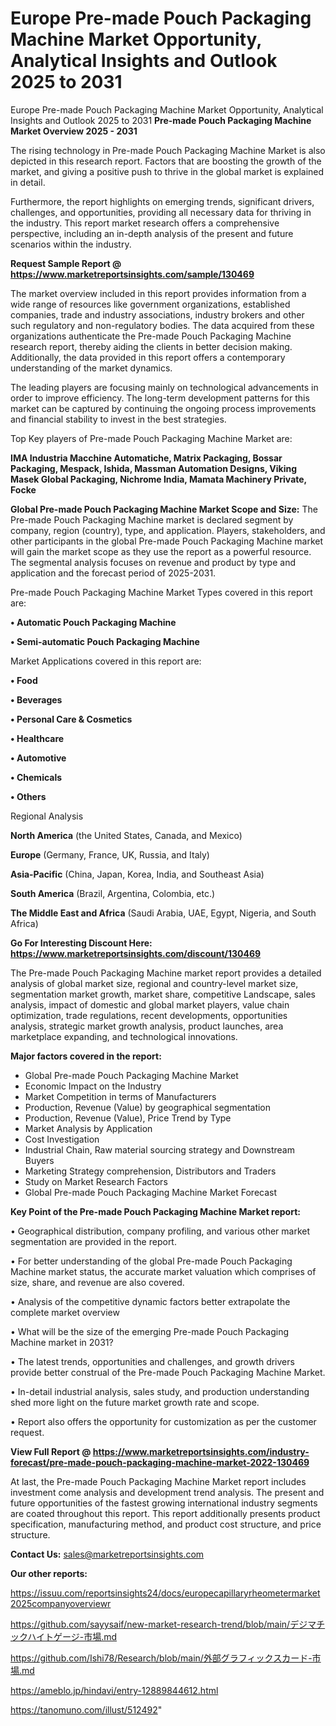 # Europe Pre-made Pouch Packaging Machine Market Opportunity, Analytical Insights and Outlook 2025 to 2031
Europe Pre-made Pouch Packaging Machine Market Opportunity, Analytical Insights and Outlook 2025 to 2031
<Strong> Pre-made Pouch Packaging Machine Market Overview 2025 - 2031</strong>

The rising technology in Pre-made Pouch Packaging Machine Market is also depicted in this research report. Factors that are boosting the growth of the market, and giving a positive push to thrive in the global market is explained in detail.

Furthermore, the report highlights on emerging trends, significant drivers, challenges, and opportunities, providing all necessary data for thriving in the industry. This report market research offers a comprehensive perspective, including an in-depth analysis of the present and future scenarios within the industry.

<strong>Request Sample Report @ <a href=https://www.marketreportsinsights.com/sample/130469>https://www.marketreportsinsights.com/sample/130469</a></strong>

The market overview included in this report provides information from a wide range of resources like government organizations, established companies, trade and industry associations, industry brokers and other such regulatory and non-regulatory bodies. The data acquired from these organizations authenticate the Pre-made Pouch Packaging Machine research report, thereby aiding the clients in better decision making. Additionally, the data provided in this report offers a contemporary understanding of the market dynamics.

The leading players are focusing mainly on technological advancements in order to improve efficiency. The long-term development patterns for this market can be captured by continuing the ongoing process improvements and financial stability to invest in the best strategies.

Top Key players of Pre-made Pouch Packaging Machine Market are:

<strong>IMA Industria Macchine Automatiche, Matrix Packaging, Bossar Packaging, Mespack, Ishida, Massman Automation Designs, Viking Masek Global Packaging, Nichrome India, Mamata Machinery Private, Focke</strong>

<strong><b>Global Pre-made Pouch Packaging Machine Market Scope and Size:</b></strong>
The Pre-made Pouch Packaging Machine market is declared segment by company, region (country), type, and application. Players, stakeholders, and other participants in the global Pre-made Pouch Packaging Machine market will gain the market scope as they use the report as a powerful resource. The segmental analysis focuses on revenue and product by type and application and the forecast period of 2025-2031.

Pre-made Pouch Packaging Machine Market Types covered in this report are:

<strong>• Automatic Pouch Packaging Machine

• Semi-automatic Pouch Packaging Machine</strong>

Market Applications covered in this report are:

<strong>• Food

• Beverages

• Personal Care & Cosmetics

• Healthcare

• Automotive

• Chemicals

• Others</strong> 

Regional Analysis

<strong>North America</strong> (the United States, Canada, and Mexico)

<strong>Europe</strong> (Germany, France, UK, Russia, and Italy)

<strong>Asia-Pacific</strong> (China, Japan, Korea, India, and Southeast Asia)

<strong>South America</strong> (Brazil, Argentina, Colombia, etc.)

<strong>The Middle East and Africa</strong> (Saudi Arabia, UAE, Egypt, Nigeria, and South Africa)

<strong>Go For Interesting Discount Here: <a href=https://www.marketreportsinsights.com/discount/130469>https://www.marketreportsinsights.com/discount/130469</a></strong>

The Pre-made Pouch Packaging Machine market report provides a detailed analysis of global market size, regional and country-level market size, segmentation market growth, market share, competitive Landscape, sales analysis, impact of domestic and global market players, value chain optimization, trade regulations, recent developments, opportunities analysis, strategic market growth analysis, product launches, area marketplace expanding, and technological innovations.

<strong><b>Major factors covered in the report:</b></strong>
<ul>
  <li>Global Pre-made Pouch Packaging Machine Market </li>
  <li>Economic Impact on the Industry</li>
  <li>Market Competition in terms of Manufacturers</li>
  <li>Production, Revenue (Value) by geographical segmentation</li>
  <li>Production, Revenue (Value), Price Trend by Type</li>
  <li>Market Analysis by Application</li>
  <li>Cost Investigation</li>
  <li>Industrial Chain, Raw material sourcing strategy and Downstream Buyers</li>
  <li>Marketing Strategy comprehension, Distributors and Traders</li>
  <li>Study on Market Research Factors</li>
  <li>Global Pre-made Pouch Packaging Machine Market Forecast</li>
</ul>

<strong><b>Key Point of the Pre-made Pouch Packaging Machine Market report:</b></strong>

• Geographical distribution, company profiling, and various other market segmentation are provided in the report.

• For better understanding of the global Pre-made Pouch Packaging Machine market status, the accurate market valuation which comprises of size, share, and revenue are also covered.

• Analysis of the competitive dynamic factors better extrapolate the complete market overview

• What will be the size of the emerging Pre-made Pouch Packaging Machine market in 2031?

• The latest trends, opportunities and challenges, and growth drivers provide better construal of the Pre-made Pouch Packaging Machine Market.

• In-detail industrial analysis, sales study, and production understanding shed more light on the future market growth rate and scope.

• Report also offers the opportunity for customization as per the customer request.

<strong><b>View Full Report @ <a href=https://www.marketreportsinsights.com/industry-forecast/pre-made-pouch-packaging-machine-market-2022-130469>https://www.marketreportsinsights.com/industry-forecast/pre-made-pouch-packaging-machine-market-2022-130469</a></b></strong>


At last, the Pre-made Pouch Packaging Machine Market report includes investment come analysis and development trend analysis. The present and future opportunities of the fastest growing international industry segments are coated throughout this report. This report additionally presents product specification, manufacturing method, and product cost structure, and price structure.

<strong>Contact Us:</strong>
sales@marketreportsinsights.com

<strong>Our other reports:</strong>

<a href=https://issuu.com/reportsinsights24/docs/europecapillaryrheometermarket2025companyoverviewr>https://issuu.com/reportsinsights24/docs/europecapillaryrheometermarket2025companyoverviewr</a>

<a href=https://github.com/sayysaif/new-market-research-trend/blob/main/デジマチックハイトゲージ-市場.md>https://github.com/sayysaif/new-market-research-trend/blob/main/デジマチックハイトゲージ-市場.md</a>

<a href=https://github.com/Ishi78/Research/blob/main/外部グラフィックスカード-市場.md>https://github.com/Ishi78/Research/blob/main/外部グラフィックスカード-市場.md</a>

<a href=https://ameblo.jp/hindavi/entry-12889844612.html>https://ameblo.jp/hindavi/entry-12889844612.html</a>

<a href=https://tanomuno.com/illust/512492>https://tanomuno.com/illust/512492</a>"
